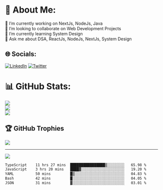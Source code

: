 # 💫 About Me:

🔭 I’m currently working on NextJs, NodeJs, Java<br>👯 I’m looking to collaborate on Web Development Projects<br>🌱 I’m currently learning System Design<br>💬 Ask me about DSA, ReactJs, NodeJs, NextJs, System Design

## 🌐 Socials:

[![LinkedIn](https://img.shields.io/badge/LinkedIn-%230077B5.svg?logo=linkedin&logoColor=white)](https://linkedin.com/in/ikaushiksharma) [![Twitter](https://img.shields.io/badge/Twitter-%231DA1F2.svg?logo=Twitter&logoColor=white)](https://twitter.com/ikaushiksharma)

# 📊 GitHub Stats:

![](https://github-readme-stats.vercel.app/api?username=ikaushiksharma&theme=radical&hide_border=false&include_all_commits=true&count_private=true)<br/>
![](https://github-readme-streak-stats.herokuapp.com/?user=ikaushiksharma&theme=radical&hide_border=false)<br/>
![](https://github-readme-stats.vercel.app/api/top-langs/?username=ikaushiksharma&theme=radical&hide_border=false&include_all_commits=true&count_private=true&layout=compact)

## 🏆 GitHub Trophies

![](https://github-profile-trophy.vercel.app/?username=ikaushiksharma&theme=radical&no-frame=false&no-bg=true&margin-w=4)

<!-- ![github-wrapped](https://github.com/ikaushiksharma/ikaushiksharma/assets/90143986/a02d85b2-374a-43b4-a581-7dae1dab3d20) -->

---

[![](https://visitcount.itsvg.in/api?id=ikaushiksharma&icon=0&color=0)](https://visitcount.itsvg.in)

<!--START_SECTION:waka-->

```txt
TypeScript    11 hrs 27 mins  ████████████████▒░░░░░░░░   65.98 %
JavaScript    3 hrs 20 mins   ████▓░░░░░░░░░░░░░░░░░░░░   19.20 %
YAML          50 mins         █▒░░░░░░░░░░░░░░░░░░░░░░░   04.83 %
Bash          42 mins         █░░░░░░░░░░░░░░░░░░░░░░░░   04.05 %
JSON          31 mins         ▓░░░░░░░░░░░░░░░░░░░░░░░░   03.01 %
```

<!--END_SECTION:waka-->
